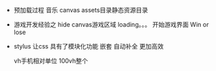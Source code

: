 - 预加载过程
  音乐
  canvas
  assets目录静态资源目录
- 游戏开发经验之 hide
  canvas游戏区域
  loading。。。
  开始游戏界面
  Win or lose
  
- stylus 让css 具有了模块化功能 嵌套
  自动补全 更加高效




  vh手机相对单位 100vh整个